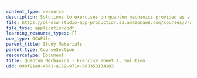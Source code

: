 ```yaml
---
content_type: resource
description: Solutions to exercises on quantum mechanics provided as a study aid.
file: https://ol-ocw-studio-app-production.s3.amazonaws.com/courses/3-23-electrical-optical-and-magnetic-properties-of-materials-fall-2007/098f91e843d1a15997146d3358134183_qm1_sol.pdf
file_type: application/pdf
learning_resource_types: []
ocw_type: OCWFile
parent_title: Study Materials
parent_type: CourseSection
resourcetype: Document
title: Quantum Mechanics - Exercise Sheet 1, Solution
uid: 098f91e8-43d1-a159-9714-6d3358134183
---
```

